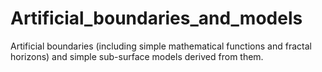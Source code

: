# Artificial_boundaries_and_models
Artificial boundaries (including simple mathematical functions and fractal horizons) and simple sub-surface models derived from them.
